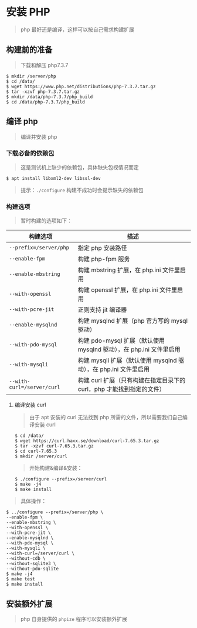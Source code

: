 # 安装 PHP

> php 最好还是编译，这样可以按自己需求构建扩展

## 构建前的准备

> 下载和解压 php7.3.7

```shell
$ mkdir /server/php
$ cd /data/
$ wget https://www.php.net/distributions/php-7.3.7.tar.gz
$ tar -xzvf php-7.3.7.tar.gz
$ mkdir /data/php-7.3.7/php_build
$ cd /data/php-7.3.7/php_build
```

## 编译 php

> 编译并安装 php

### 下载必备的依赖包

> 这是测试机上缺少的依赖包，具体缺失包视情况而定

```shell
$ apt install libxml2-dev libssl-dev
```

> 提示：`./configure` 构建不成功时会提示缺失的依赖包

### 构建选项

> 暂时构建的选项如下：

| 构建选项                   | 描述                                                                  |
| -------------------------- | --------------------------------------------------------------------- |
| `--prefix=/server/php`     | 指定 php 安装路径                                                     |
| `--enable-fpm`             | 构建 php-fpm 服务                                                     |
| `--enable-mbstring`        | 构建 mbstring 扩展，在 php.ini 文件里启用                             |
| `--with-openssl`           | 构建 openssl 扩展，在 php.ini 文件里启用                              |
| `--with-pcre-jit`          | 正则支持 jit 编译器                                                   |
| `--enable-mysqlnd`         | 构建 mysqlnd 扩展（php 官方写的 mysql 驱动）                          |
| `--with-pdo-mysql`         | 构建 pdo-mysql 扩展（默认使用 mysqlnd 驱动），在 php.ini 文件里启用   |
| `--with-mysqli`            | 构建 mysqli 扩展（默认使用 mysqlnd 驱动），在 php.ini 文件里启用      |
| `--with-curl=/server/curl` | 构建 curl 扩展（只有构建在指定目录下的 curl，php 才能找到指定的文件） |

1. 编译安装 curl

   > 由于 apt 安装的 curl 无法找到 php 所需的文件，所以需要我们自己编译安装 curl

   ```shell
   $ cd /data/
   $ wget https://curl.haxx.se/download/curl-7.65.3.tar.gz
   $ tar -xzvf curl-7.65.3.tar.gz
   $ cd curl-7.65.3
   $ mkdir /server/curl
   ```

   > 开始构建&编译&安装：

   ```shell
   $ ./configure --prefix=/server/curl
   $ make -j4
   $ make install
   ```

> 具体操作：

```shell
$ ../configure --prefix=/server/php \
--enable-fpm \
--enable-mbstring \
--with-openssl \
--with-pcre-jit \
--enable-mysqlnd \
--with-pdo-mysql \
--with-mysqli \
--with-curl=/server/curl \
--without-cdb \
--without-sqlite3 \
--without-pdo-sqlite
$ make -j4
$ make test
$ make install
```

## 安装额外扩展

> php 自身提供的 `phpize` 程序可以安装额外扩展
